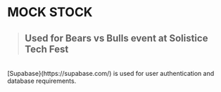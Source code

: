 # MOCK STOCK
>## Used for Bears vs Bulls event at Solistice Tech Fest
<br>
[Supabase}(https://supabase.com/) is used for user authentication and database requirements.
